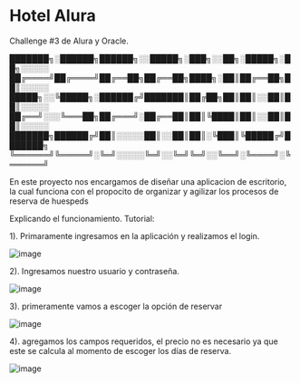 # Hotel Alura
Challenge #3 de Alura y Oracle.

███████╗░██████╗██████╗░░█████╗░███╗░░██╗░█████╗░██╗░░░░░
██╔════╝██╔════╝██╔══██╗██╔══██╗████╗░██║██╔══██╗██║░░░░░
█████╗░░╚█████╗░██████╔╝███████║██╔██╗██║██║░░██║██║░░░░░
██╔══╝░░░╚═══██╗██╔═══╝░██╔══██║██║╚████║██║░░██║██║░░░░░
███████╗██████╔╝██║░░░░░██║░░██║██║░╚███║╚█████╔╝███████╗
╚══════╝╚═════╝░╚═╝░░░░░╚═╝░░╚═╝╚═╝░░╚══╝░╚════╝░╚══════╝

En este proyecto nos encargamos de diseñar una aplicacion de escritorio,
la cual funciona con el propocito de organizar y agilizar los procesos de reserva de huespeds

Explicando el funcionamiento. Tutorial:

1). Primaramente ingresamos en la aplicación y realizamos el login.

![image](https://github.com/DanyElPollo/Alura-Hotel/assets/99271056/ecdf22aa-2b71-4880-a300-e29825e73d73)

2). Ingresamos nuestro usuario y contraseña.

![image](https://github.com/DanyElPollo/Alura-Hotel/assets/99271056/77f0806a-8d11-4019-bac3-bfa02a51f1c5)

3). primeramente vamos a escoger la opción de reservar

![image](https://github.com/DanyElPollo/Alura-Hotel/assets/99271056/084c7124-8965-4719-9c45-49630ba4477a)

4). agregamos los campos requeridos, el precio no es necesario ya que este se calcula al momento de escoger los días de reserva.

![image](https://github.com/DanyElPollo/Alura-Hotel/assets/99271056/b8b4c28a-015b-4d1f-a3ed-79d93b35b71e)

